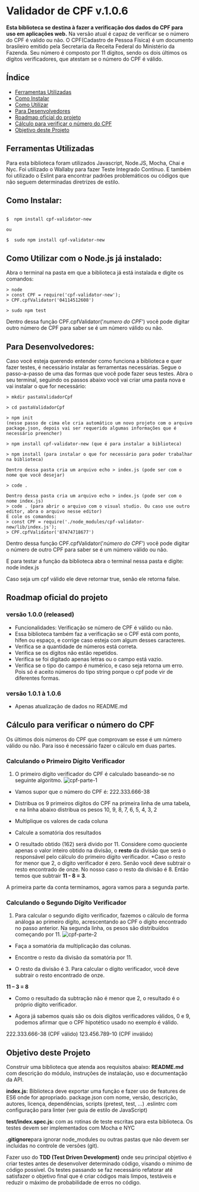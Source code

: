 
# Validador de CPF v.1.0.6

**Esta biblioteca se destina à fazer a verificação dos dados do CPF para uso em aplicações web.**
Na versão atual é capaz de verificar se o número do CPF é valido ou não.
O CPF(Cadastro de Pessoa Física)  é um documento brasileiro emitido pela Secretaria da Receita Federal do Ministério da Fazenda. Seu número é composto por 11 dígitos, sendo os dois últimos os dígitos verificadores, que atestam se o número do CPF é válido. 

## Índice

* [Ferramentas Utilizadas](#Ferramentas-Utilizadas)
* [Como Instalar](#Como-Instalar)
* [Como Utilizar](#Como-Utilizar)
* [Para Desenvolvedores](#Para-Desenvolvedores)
* [Roadmap oficial do projeto](#Roadmap-oficial-do-projeto)
* [Cálculo para verificar o número do CPF](#Cálculo-para-verificar-o-número-do-CPF)
* [Objetivo deste Projeto](#Objetivo-deste-Projeto)

## Ferramentas Utilizadas
Para esta biblioteca foram utilizados Javascript, Node.JS, Mocha, Chai e Nyc.
Foi utilizado o Wallaby para fazer Teste Integrado Contínuo.
E também foi utilizado o Eslint para encontrar padrões problemáticos ou códigos que não seguem determinadas diretrizes de estilo.

## Como Instalar:

```shell

$  npm install cpf-validator-new

ou 

$  sudo npm install cpf-validator-new

```

## Como Utilizar com o Node.js já instalado:
Abra o terminal na pasta em que a biblioteca já está instalada e digite os comandos:
```node
> node
> const CPF = require('cpf-validator-new');
> CPF.cpfValidator('04114512608')

> sudo npm test

```
Dentro dessa função CPF.cpfValidator('*numero do CPF*') você pode digitar outro número de CPF para saber se é um número válido ou não.


## Para Desenvolvedores:
Caso você esteja querendo entender como funciona a biblioteca e quer fazer testes, é necessário instalar as ferramentas necessárias. Segue o passo-a-passo de uma das formas que você pode fazer seus testes.
Abra o seu terminal, seguindo os passos abaixo você vai criar uma pasta nova e vai instalar o que for necessário:

```node
> mkdir pastaValidadorCpf

> cd pastaValidadorCpf

> npm init
(nesse passo de cima ele cria automático um novo projeto com o arquivo package.json, depois vai ser requerido algumas informações que é necessário preencher)

> npm install cpf-validator-new (que é para instalar a biblioteca)

> npm install (para instalar o que for necessário para poder trabalhar na biblioteca)

Dentro dessa pasta cria um arquivo echo > index.js (pode ser com o nome que você desejar)

> code .

Dentro dessa pasta cria um arquivo echo > index.js (pode ser com o nome index.js)
> code . (para abrir o arquivo com o visual studio. Ou caso use outro editor, abra o arquivo nesse editor)
E cole os comandos: 
> const CPF = require('./node_modules/cpf-validator-new/lib/index.js');
> CPF.cpfValidator('87474718677')

```
Dentro dessa função CPF.cpfValidator('*número do CPF*') você pode digitar o número de outro CPF para saber se é um número válido ou não.

E para testar a função da biblioteca abra o terminal nessa pasta e digite: 
node index.js

Caso seja um cpf válido ele deve retornar true, senão ele retorna false.

## Roadmap oficial do projeto
### versão 1.0.0 (released)
- Funcionalidades: Verificação se número de CPF é válido ou não.
- Essa biblioteca também faz a verificação se o CPF está com ponto, hífen ou espaço, e corrige caso esteja com algum desses caracteres.
- Verifica se a quantidade de números está correta.  
- Verifica se os dígitos não estão repetidos.
- Verifica se foi digitado apenas letras ou o campo está vazio.
- Verifica se o tipo do campo é numérico, e caso seja retorna um erro. Pois só é aceito números do tipo string porque o cpf pode vir de diferentes formas.

### versão 1.0.1 à 1.0.6
- Apenas atualização de dados no README.md

## Cálculo para verificar o número do CPF
Os últimos dois números do CPF que comprovam se esse é um número válido ou não. Para isso é necessário fazer o cálculo em duas partes.

### Calculando o Primeiro Dígito Verificador
1. O primeiro dígito verificador do CPF é calculado baseando-se no seguinte algoritmo. 
![cpf-parte-1](images/calculo-cpf-parte-1.jpg)
* Vamos supor que o número do CPF é: 222.333.666-38

* Distribua os 9 primeiros dígitos do CPF na primeira linha de uma tabela, e na linha abaixo distribua os pesos 10, 9, 8, 7, 6, 5, 4, 3, 2

* Multiplique os valores de cada coluna

* Calcule a somatória dos resultados

* O resultado obtido (162) será divido por 11. Considere como quociente apenas o valor inteiro obtido na divisão, o **resto** da divisão que será o responsável pelo cálculo do primeiro dígito verificador.
*Caso o resto for menor que 2, o dígito verificador é zero. Senão você deve subtrair o resto encontrado de onze.
No nosso caso o resto da divisão é 8. Então temos que subtrair **11 - 8 = 3**.

A primeira parte da conta terminamos, agora vamos para a segunda parte.

### Calculando o Segundo Dígito Verificador
1. Para calcular o segundo dígito verificador, fazemos o cálculo de forma análoga ao primeiro dígito, acrescentando ao CPF o dígito encontrado no passo anterior. Na segunda linha, os pesos são distribuídos começando por 11.
![cpf-parte-2](images/calculo-cpf-parte-2.jpg)
* Faça a somatória da multiplicação das colunas.

* Encontre o resto da divisão da somatória por 11.

* O resto da divisão é 3. Para calcular o dígito verificador, você deve subtrair o resto encontrado de onze.

**11 – 3 = 8**

* Como o resultado da subtração não é menor que 2, o resultado é o próprio dígito verificador.

* Agora já sabemos quais são os dois dígitos verificadores válidos, 0 e 9, podemos afirmar que o CPF hipotético usado no exemplo é válido.

222.333.666-38 (CPF válido)
123.456.789-10 (CPF inválido)

## Objetivo deste Projeto
Construir uma biblioteca que atenda aos requisitos abaixo:
**README.md** com descrição do módulo, instruções de instalação, uso e documentação da API.

**index.js:** Biblioteca deve exportar uma função e fazer uso de features de ES6 onde for apropriado.
package.json com nome, versão, descrição, autores, licença, dependências, scripts (pretest, test, ...)
.eslintrc com configuração para linter (ver guia de estilo de JavaScript)

**test/index.spec.js:** com as rotinas de teste escritas para esta biblioteca. Os testes devem ser implementados com Mocha e NYC

**.gitignore**para ignorar node_modules ou outras pastas que não devem ser incluídas no controle de versões (git).

Fazer uso do **TDD (Test Driven Development)** onde seu principal objetivo é criar testes antes de desenvolver determinado código, visando o mínimo de código possível. Os testes passando se faz necessário refatorar até satisfazer o objetivo final que é criar códigos mais limpos, testáveis e reduzir o máximo de probabilidade de erros no código. 
